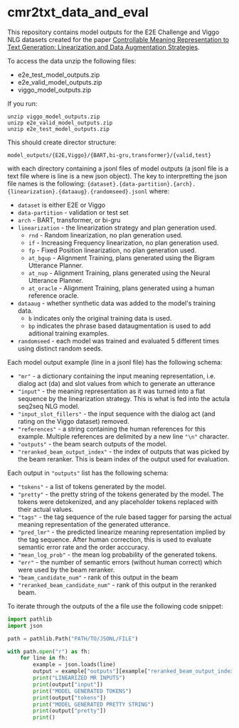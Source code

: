 # cmr2txt_data_and_eval

This repository contains model outputs for the E2E Challenge and Viggo NLG datasets created for the paper 
[Controllable Meaning Representation to Text Generation: Linearization and Data Augmentation Strategies](https://aclanthology.org/2020.emnlp-main.419/).

To access the data unzip the following files:
- e2e_test_model_outputs.zip
- e2e_valid_model_outputs.zip
- viggo_model_outputs.zip

If you run: 

```shell
unzip viggo_model_outputs.zip
unizp e2e_valid_model_outputs.zip
unzip e2e_test_model_outputs.zip
```

This should create director structure:

```shell
model_outputs/{E2E,Viggo}/{BART,bi-gru,transformer}/{valid,test}
```

with each directory containing a jsonl files of model outputs (a jsonl file is a text file where is line is a new json object).
The key to interpretting the json file names is the following:
```{dataset}.{data-partition}.{arch}.{linearization}.{dataaug}.{randomseed}.jsonl```
where:
- `dataset` is either E2E or Viggo
- `data-partition` - validation or test set
- `arch` - BART, transformer, or bi-gru
- `linearization` - the linearization strategy and plan generation used.
    - `rnd` - Random linearization, no plan generation used.
    - `if` - Increasing Frequency linearization, no plan generation used.
    - `fp` - Fixed Position linearization, no plan generation used.
    - `at_bgup` - Alignment Training, plans generated using the Bigram Utterance Planner.
    - `at_nup` - Alignment Training, plans generated using the Neural Utterance Planner.
    - `at_oracle` - Alignment Training, plans generated using a human reference oracle.
- `dataaug` - whether synthetic data was added to the model's training data.
    - `b` indicates only the original training data is used. 
    - `bp` indicates the phrase based  dataugmentation is used to add aditional training examples.
- `randomseed` - each model was trained and evaluated 5 different times using distinct random seeds.

Each model output example (line in a jsonl file) has the following schema:
- `"mr"` - a dictionary containing the input meaning representation, i.e. dialog act (da) and slot values from which to generate an utterance
-  `"input"` - the meaning representation as it was turned into a flat sequence by the linearization strategy. This is what is fed into the actula seq2seq NLG model.
- `"input_slot_fillers"` - the input sequence with the dialog act (and rating on the Viggo dataset) removed.
- `"references"` - a string containing the human references for this example. Multiple references are delimited by a new line `"\n"` character.  
- `"outputs"` - the beam search outputs of the model.
- `"reranked_beam_output_index"` - the index of outputs that was picked by the beam reranker. This is beam index of the output used for evaluation.



Each output in `"outputs"` list has the following schema:
- `"tokens"` - a list of tokens generated by the model.
- `"pretty"` - the pretty string of the tokens generated by the model. The tokens were detokenized, and any placeholder tokens replaced with their actual values.
- `"tags"` - the tag sequence of the rule based tagger for parsing the actual meaning representation of the generated utterance.
- `"pred_lmr"` - the predicted linearize meaning representation implied by the tag sequence. After human correction, this is used to evaluate semantic error rate and the order acccuracy.
- `"mean_log_prob"` - the mean log probability of the generated tokens.
- `"err"` - the number of semantic errors (without human correct) which were used by the beam reranker.
- `"beam_candidate_num"` - rank of this output in the beam
- `"reranked_beam_candidate_num"` - rank of this output in the reranked beam.

To iterate through the outputs of the a file use the following code snippet:

```python
import pathlib
import json

path = pathlib.Path("PATH/TO/JSONL/FILE")

with path.open("r") as fh:
    for line in fh:
        example = json.loads(line)
        output = example["outputs"][example["reranked_beam_output_index"]]
        print("LINEARIZED MR INPUTS")
        print(output["input"])
        print("MODEL GENERATED TOKENS")
        print(output["tokens"])
        print("MODEL GENERATED PRETTY STRING")
        print(output["pretty"])
        print()
```


